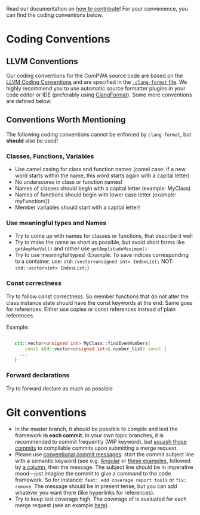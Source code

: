 Read our documentation on
[how to contribute](https://compwa.github.io/contribute.html)!
For your convenience, you can find the coding conventions below.

# Coding Conventions

## LLVM Conventions

Our coding conventions for the ComPWA source code are based on the
[LLVM Coding Conventions](http://llvm.org/docs/CodingStandards.html) and are
specified in the [`.clang-format` file](./.clang-format). We highly recommend
you to use automatic source formatter plugins in your code editor or IDE
(preferably using [ClangFormat](https://clang.llvm.org/docs/ClangFormat.html)).
Some more conventions are defined below.

## Conventions Worth Mentioning

The following coding conventions cannot be enforced by `clang-format`, but
**should** also be used!

### Classes, Functions, Variables

- Use camel casing for class and function names (camel case: if a new word
  starts within the name, this word starts again with a capital letter)
- No underscores in class or function names!
- Names of classes should begin with a capital letter (example: MyClass)
- Names of functions should begin with lower case letter (example: myFunction())
- Member variables should start with a capital letter!

### Use meaningful types and Names

- Try to come up with names for classes or functions, that describe it well
- Try to make the name as short as possible, but avoid short forms like
  `getAmpMaxVal()` and rather use `getAmplitudeMaximum()`
- Try to use meaningful types! (Example: To save indices corresponding to a
  container, use: `std::vector<unsigned int> IndexList;` NOT:
  `std::vector<int> IndexList;`)

### Const correctness

Try to follow const correctness. So member functions that do not alter the class
instance state should have the const keywords at the end. Same goes for
references. Either use copies or const references instead of plain references.

Example:

```c++

   std::vector<unsigned int> MyClass::findEvenNumbers(
       const std::vector<unsigned int>& number_list) const {
     ...
   }
```

### Forward declarations

Try to forward declare as much as possible

# Git conventions

- In the master branch, it should be possible to compile and test the framework
  **in each commit**. In your own topic branches, it is recommended to commit
  frequently (WIP keyword), but
  [squash those commits](https://git-scm.com/book/en/v2/Git-Tools-Rewriting-History)
  to compilable commits upon submitting a merge request.
- Please use [conventional commit messages](https://www.conventionalcommits.org/):
  start the commit subject line with a semantic keyword (see e.g.
  [Angular](https://github.com/angular/angular/blob/master/CONTRIBUTING.md#type)
  or [these examples](https://seesparkbox.com/foundry/semantic_commit_messages),
  followed by [a column](https://git-scm.com/docs/git-interpret-trailers), then
  the message. The subject line should be in imperative mood—just imagine the
  commit to give a command to the code framework. So for instance:
  `feat: add coverage report tools` or `fix: remove`. The message should be in
  present tense, but you can add whatever you want there (like hyperlinks for
  references).
- Try to keep test coverage high. The coverage of is evaluated for each merge
  request (see an example
  [here](https://github.com/ComPWA/ComPWA/pull/288#issuecomment-581402267)).
